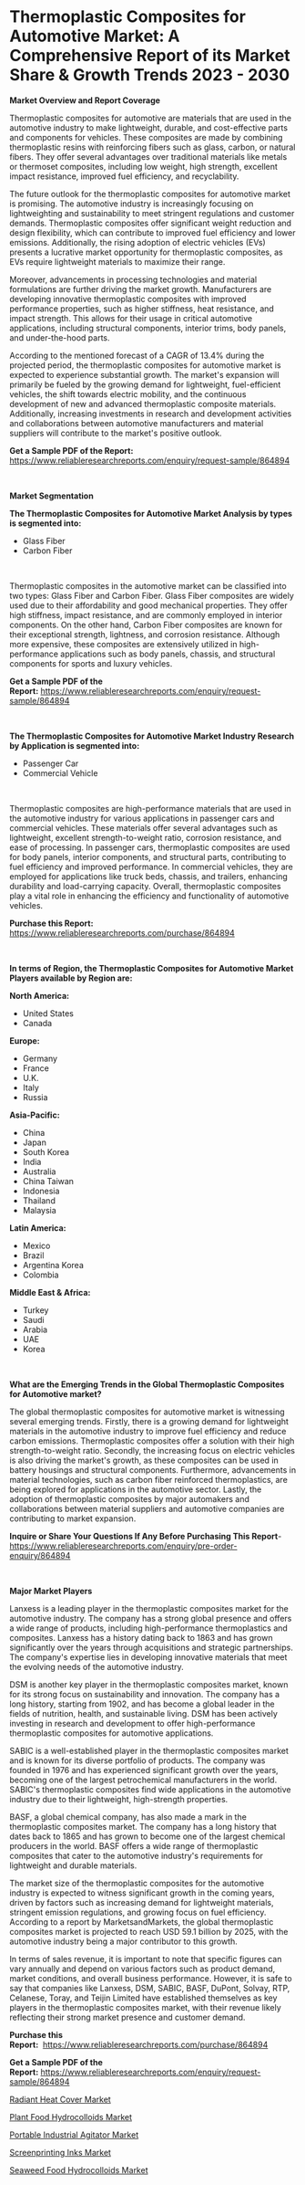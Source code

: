 <p><h1>Thermoplastic Composites for Automotive Market: A Comprehensive Report of its Market Share & Growth Trends 2023 - 2030</h1></p><p><strong>Market Overview and Report Coverage</strong></p>
<p><p>Thermoplastic composites for automotive are materials that are used in the automotive industry to make lightweight, durable, and cost-effective parts and components for vehicles. These composites are made by combining thermoplastic resins with reinforcing fibers such as glass, carbon, or natural fibers. They offer several advantages over traditional materials like metals or thermoset composites, including low weight, high strength, excellent impact resistance, improved fuel efficiency, and recyclability.</p><p>The future outlook for the thermoplastic composites for automotive market is promising. The automotive industry is increasingly focusing on lightweighting and sustainability to meet stringent regulations and customer demands. Thermoplastic composites offer significant weight reduction and design flexibility, which can contribute to improved fuel efficiency and lower emissions. Additionally, the rising adoption of electric vehicles (EVs) presents a lucrative market opportunity for thermoplastic composites, as EVs require lightweight materials to maximize their range.</p><p>Moreover, advancements in processing technologies and material formulations are further driving the market growth. Manufacturers are developing innovative thermoplastic composites with improved performance properties, such as higher stiffness, heat resistance, and impact strength. This allows for their usage in critical automotive applications, including structural components, interior trims, body panels, and under-the-hood parts.</p><p>According to the mentioned forecast of a CAGR of 13.4% during the projected period, the thermoplastic composites for automotive market is expected to experience substantial growth. The market's expansion will primarily be fueled by the growing demand for lightweight, fuel-efficient vehicles, the shift towards electric mobility, and the continuous development of new and advanced thermoplastic composite materials. Additionally, increasing investments in research and development activities and collaborations between automotive manufacturers and material suppliers will contribute to the market's positive outlook.</p></p>
<p><strong>Get a Sample PDF of the Report:</strong> <a href="https://www.reliableresearchreports.com/enquiry/request-sample/864894">https://www.reliableresearchreports.com/enquiry/request-sample/864894</a></p>
<p>&nbsp;</p>
<p><strong>Market Segmentation</strong></p>
<p><strong>The Thermoplastic Composites for Automotive Market Analysis by types is segmented into:</strong></p>
<p><ul><li>Glass Fiber</li><li>Carbon Fiber</li></ul></p>
<p>&nbsp;</p>
<p><p>Thermoplastic composites in the automotive market can be classified into two types: Glass Fiber and Carbon Fiber. Glass Fiber composites are widely used due to their affordability and good mechanical properties. They offer high stiffness, impact resistance, and are commonly employed in interior components. On the other hand, Carbon Fiber composites are known for their exceptional strength, lightness, and corrosion resistance. Although more expensive, these composites are extensively utilized in high-performance applications such as body panels, chassis, and structural components for sports and luxury vehicles.</p></p>
<p><strong>Get a Sample PDF of the Report:</strong>&nbsp;<a href="https://www.reliableresearchreports.com/enquiry/request-sample/864894">https://www.reliableresearchreports.com/enquiry/request-sample/864894</a></p>
<p>&nbsp;</p>
<p><strong>The Thermoplastic Composites for Automotive Market Industry Research by Application is segmented into:</strong></p>
<p><ul><li>Passenger Car</li><li>Commercial Vehicle</li></ul></p>
<p>&nbsp;</p>
<p><p>Thermoplastic composites are high-performance materials that are used in the automotive industry for various applications in passenger cars and commercial vehicles. These materials offer several advantages such as lightweight, excellent strength-to-weight ratio, corrosion resistance, and ease of processing. In passenger cars, thermoplastic composites are used for body panels, interior components, and structural parts, contributing to fuel efficiency and improved performance. In commercial vehicles, they are employed for applications like truck beds, chassis, and trailers, enhancing durability and load-carrying capacity. Overall, thermoplastic composites play a vital role in enhancing the efficiency and functionality of automotive vehicles.</p></p>
<p><strong>Purchase this Report:</strong>&nbsp; <a href="https://www.reliableresearchreports.com/purchase/864894">https://www.reliableresearchreports.com/purchase/864894</a></p>
<p>&nbsp;</p>
<p><strong>In terms of Region, the Thermoplastic Composites for Automotive Market Players available by Region are:</strong></p>
<p>
    <p> <strong> North America: </strong>
        <ul>
            <li>United States</li>
            <li>Canada</li>
        </ul>
        </p> 
    <p> <strong> Europe: </strong>
        <ul>
            <li>Germany</li>
            <li>France</li>
            <li>U.K.</li>
            <li>Italy</li>
            <li>Russia</li>
        </ul>
        </p> 
    <p> <strong> Asia-Pacific: </strong>
        <ul>
            <li>China</li>
            <li>Japan</li>
            <li>South Korea</li>
            <li>India</li>
            <li>Australia</li>
            <li>China Taiwan</li>
            <li>Indonesia</li>
            <li>Thailand</li>
            <li>Malaysia</li>
        </ul>
        </p> 
    <p> <strong> Latin America: </strong>
        <ul>
            <li>Mexico</li>
            <li>Brazil</li>
            <li>Argentina Korea</li>
            <li>Colombia</li>
        </ul>
        </p> 
    <p> <strong> Middle East & Africa: </strong>
        <ul>
            <li>Turkey</li>
            <li>Saudi</li>
            <li>Arabia</li>
            <li>UAE</li>
            <li>Korea</li>
        </ul>
    </p>
    </p>
<p>&nbsp;</p>
<p><strong>What are the Emerging Trends in the Global Thermoplastic Composites for Automotive market?</strong></p>
<p><p>The global thermoplastic composites for automotive market is witnessing several emerging trends. Firstly, there is a growing demand for lightweight materials in the automotive industry to improve fuel efficiency and reduce carbon emissions. Thermoplastic composites offer a solution with their high strength-to-weight ratio. Secondly, the increasing focus on electric vehicles is also driving the market's growth, as these composites can be used in battery housings and structural components. Furthermore, advancements in material technologies, such as carbon fiber reinforced thermoplastics, are being explored for applications in the automotive sector. Lastly, the adoption of thermoplastic composites by major automakers and collaborations between material suppliers and automotive companies are contributing to market expansion.</p></p>
<p><strong>Inquire or Share Your Questions If Any Before Purchasing This Report</strong>- <a href="https://www.reliableresearchreports.com/enquiry/pre-order-enquiry/864894">https://www.reliableresearchreports.com/enquiry/pre-order-enquiry/864894</a></p>
<p>&nbsp;</p>
<p><strong>Major Market Players</strong></p>
<p><p>Lanxess is a leading player in the thermoplastic composites market for the automotive industry. The company has a strong global presence and offers a wide range of products, including high-performance thermoplastics and composites. Lanxess has a history dating back to 1863 and has grown significantly over the years through acquisitions and strategic partnerships. The company's expertise lies in developing innovative materials that meet the evolving needs of the automotive industry.</p><p>DSM is another key player in the thermoplastic composites market, known for its strong focus on sustainability and innovation. The company has a long history, starting from 1902, and has become a global leader in the fields of nutrition, health, and sustainable living. DSM has been actively investing in research and development to offer high-performance thermoplastic composites for automotive applications.</p><p>SABIC is a well-established player in the thermoplastic composites market and is known for its diverse portfolio of products. The company was founded in 1976 and has experienced significant growth over the years, becoming one of the largest petrochemical manufacturers in the world. SABIC's thermoplastic composites find wide applications in the automotive industry due to their lightweight, high-strength properties.</p><p>BASF, a global chemical company, has also made a mark in the thermoplastic composites market. The company has a long history that dates back to 1865 and has grown to become one of the largest chemical producers in the world. BASF offers a wide range of thermoplastic composites that cater to the automotive industry's requirements for lightweight and durable materials.</p><p>The market size of the thermoplastic composites for the automotive industry is expected to witness significant growth in the coming years, driven by factors such as increasing demand for lightweight materials, stringent emission regulations, and growing focus on fuel efficiency. According to a report by MarketsandMarkets, the global thermoplastic composites market is projected to reach USD 59.1 billion by 2025, with the automotive industry being a major contributor to this growth.</p><p>In terms of sales revenue, it is important to note that specific figures can vary annually and depend on various factors such as product demand, market conditions, and overall business performance. However, it is safe to say that companies like Lanxess, DSM, SABIC, BASF, DuPont, Solvay, RTP, Celanese, Toray, and Teijin Limited have established themselves as key players in the thermoplastic composites market, with their revenue likely reflecting their strong market presence and customer demand.</p></p>
<p><strong>Purchase this Report:</strong>&nbsp;&nbsp;<a href="https://www.reliableresearchreports.com/purchase/864894">https://www.reliableresearchreports.com/purchase/864894</a></p>
<p></p>
<p><strong>Get a Sample PDF of the Report:</strong>&nbsp;<a href="https://www.reliableresearchreports.com/enquiry/request-sample/864894">https://www.reliableresearchreports.com/enquiry/request-sample/864894</a></p>
<p><p><a href="https://github.com/aasishrp01/Market-Research-Report-List-1/blob/main/radiant-heat-cover-market.md">Radiant Heat Cover Market</a></p><p><a href="https://medium.com/@ginawindler1965/plant-food-hydrocolloids-market-insights-into-market-cagr-market-trends-and-growth-strategies-7d3172c43ea9">Plant Food Hydrocolloids Market</a></p><p><a href="https://medium.com/@krish.reportprime/portable-industrial-agitator-market-comprehensive-assessment-by-type-application-and-geography-91b61e964d55">Portable Industrial Agitator Market</a></p><p><a href="https://github.com/Paul14Anderson63/Market-Research-Report-List-1/blob/main/screenprinting-inks-market.md">Screenprinting Inks Market</a></p><p><a href="https://medium.com/@isidrowolff1966/seaweed-food-hydrocolloids-market-the-key-to-successful-business-strategy-forecast-till-2030-81bdc6823da5">Seaweed Food Hydrocolloids Market</a></p></p>